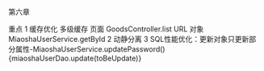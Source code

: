 第六章

重点
1 缓存优化 多级缓存 
    页面  GoodsController.list
    URL
    对象  MiaoshaUserService.getById
2 动静分离
3 SQL性能优化：更新对象只更新部分属性-MiaoshaUserService.updatePassword(){miaoshaUserDao.update(toBeUpdate)}